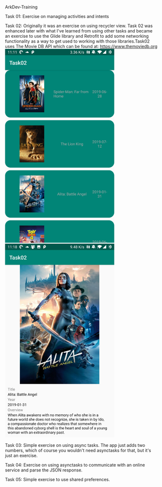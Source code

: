 ArkDev-Training

Task 01:
Exercise on managing activities and intents

Task 02:
Originally it was an exercise on using recycler view. Task 02 was enhanced later with what I've learned from using other tasks and became an exercise to use the Glide library and Retrofit to add some networking functionality as a way to get used to working with those libraries.Task02 uses The Movie DB API which can be found at: https://www.themoviedb.org</br>
<img src="/Task02/screenshots/1.jpg" width="360" height="640" />
<img src="/Task02/screenshots/2.jpg" width="360" height="640" />

Task 03:
Simple exercise on using async tasks. The app just adds two numbers, which of course you wouldn't need asynctasks for that, but it's just an exercise.

Task 04:
Exercise on using asynctasks to communicate with an online service and parse the JSON response.

Task 05:
Simple exercise to use shared preferences.
